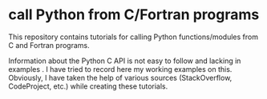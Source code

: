 # call Python from C/Fortran programs
This repository contains tutorials for calling Python functions/modules from C and Fortran programs.

Information about the Python C API is not easy to follow and lacking in examples . I have tried to record here my working examples on this. Obviously, I have taken the help of various sources (StackOverflow, CodeProject, etc.) while creating these tutorials.
